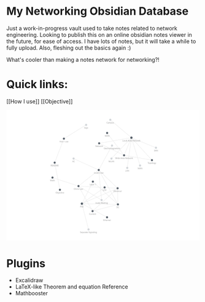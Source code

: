 # My Networking Obsidian Database
Just a work-in-progress vault used to take notes related to network engineering. Looking to publish this on an online obsidian notes viewer in the future, for ease of access. I have lots of notes, but it will take a while to fully upload. Also, fleshing out the basics again :)

What's cooler than making a notes network for networking?!

# Quick links:
[[How I use]]
[[Objective]]

![obsidian graph](https://github.com/Alexturner2000/Network-Engineering-Vault/blob/caca4726a678572fc504e82e47fa82a822936d2f/09%20-%20Misc/Images/Graphview%20preview.png)

# Plugins
- Excalidraw
- LaTeX-like Theorem and equation Reference
- Mathbooster
